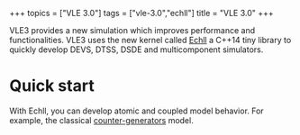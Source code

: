 +++
topics = ["VLE 3.0"]
tags = ["vle-3.0","echll"]
title = "VLE 3.0"
+++

VLE3 provides a new simulation which improves performance and
functionalities.  VLE3 uses the new kernel called
[Echll](https://github.com/vle-forge/Echll) a C++14 tiny library to
quickly develop DEVS, DTSS, DSDE and multicomponent simulators.

# Quick start

With Echll, you can develop atomic and coupled model behavior. For example, the
classical [counter-generators](counter) model.

